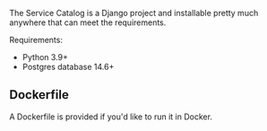 The Service Catalog is a Django project and installable pretty much anywhere that can meet the requirements.

Requirements:
* Python 3.9+
* Postgres database 14.6+

## Dockerfile

A Dockerfile is provided if you'd like to run it in Docker.